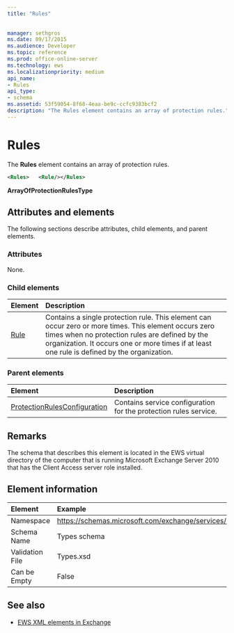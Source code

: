 ```yaml
---
title: "Rules"
 
 
manager: sethgros
ms.date: 09/17/2015
ms.audience: Developer
ms.topic: reference
ms.prod: office-online-server
ms.technology: ews
ms.localizationpriority: medium
api_name:
- Rules
api_type:
- schema
ms.assetid: 53f59054-8f68-4eaa-be9c-ccfc9383bcf2
description: "The Rules element contains an array of protection rules."
---
```


# Rules

The **Rules** element contains an array of protection rules. 
  
```xml
<Rules>   <Rule/></Rules>
```

 **ArrayOfProtectionRulesType**
## Attributes and elements

The following sections describe attributes, child elements, and parent elements.
  
### Attributes

None.
  
### Child elements

|**Element**|**Description**|
|:-----|:-----|
|[Rule](rule.md) <br/> |Contains a single protection rule. This element can occur zero or more times. This element occurs zero times when no protection rules are defined by the organization. It occurs one or more times if at least one rule is defined by the organization.  <br/> |
   
### Parent elements

|**Element**|**Description**|
|:-----|:-----|
|[ProtectionRulesConfiguration](protectionrulesconfiguration.md) <br/> |Contains service configuration for the protection rules service.  <br/> |
   
## Remarks

The schema that describes this element is located in the EWS virtual directory of the computer that is running Microsoft Exchange Server 2010 that has the Client Access server role installed.
  
## Element information

| Element | Example |
|:-----|:-----|
|Namespace  <br/> |https://schemas.microsoft.com/exchange/services/2006/types  <br/> |
|Schema Name  <br/> |Types schema  <br/> |
|Validation File  <br/> |Types.xsd  <br/> |
|Can be Empty  <br/> |False  <br/> |
   
## See also



- [EWS XML elements in Exchange](ews-xml-elements-in-exchange.md)

